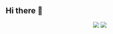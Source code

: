 ## Hi there 👋  
<div align="center">
  <img src="https://github-readme-stats.vercel.app/api?username=zheng0116&show_icons=true&theme=transparent" />
  <img src="https://github-readme-stats.vercel.app/api/top-langs/?username=zheng0116&theme=transparent" />
</div>
<!--
**zheng0116/zheng0116** is a ✨ _special_ ✨ repository because its `README.md` (this file) appears on your GitHub profile.      

Here are some ideas to get you started:

- 🔭 I’m currently working on ...
- 🌱 I’m currently learning ...
- 👯 I’m looking to collaborate on ...
- 🤔 I’m looking for help with ...
- 💬 Ask me about ...
- 📫 How to reach me: ...
- 😄 Pronouns: ...
- ⚡ Fun fact: ...
-->
